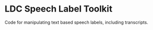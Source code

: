 # LDC Speech Label Toolkit

Code for manipulating text based speech labels, including transcripts.


